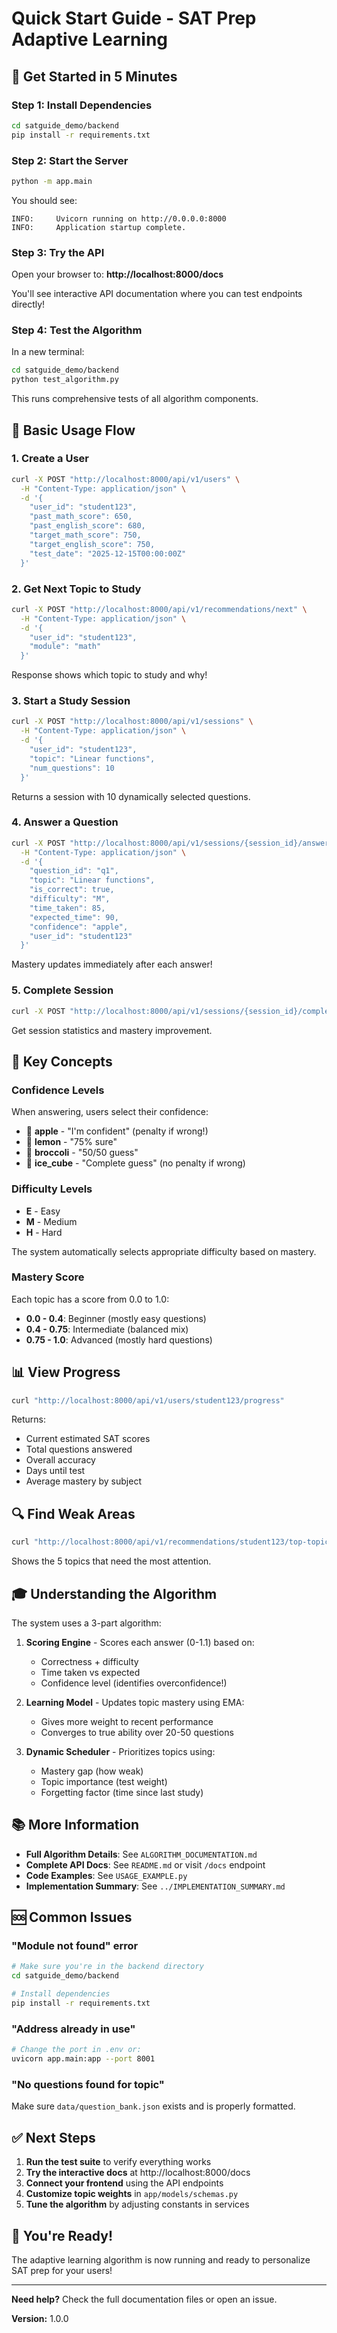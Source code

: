 # Quick Start Guide - SAT Prep Adaptive Learning

## 🚀 Get Started in 5 Minutes

### Step 1: Install Dependencies

```bash
cd satguide_demo/backend
pip install -r requirements.txt
```

### Step 2: Start the Server

```bash
python -m app.main
```

You should see:

```
INFO:     Uvicorn running on http://0.0.0.0:8000
INFO:     Application startup complete.
```

### Step 3: Try the API

Open your browser to: **http://localhost:8000/docs**

You'll see interactive API documentation where you can test endpoints directly!

### Step 4: Test the Algorithm

In a new terminal:

```bash
cd satguide_demo/backend
python test_algorithm.py
```

This runs comprehensive tests of all algorithm components.

## 📖 Basic Usage Flow

### 1. Create a User

```bash
curl -X POST "http://localhost:8000/api/v1/users" \
  -H "Content-Type: application/json" \
  -d '{
    "user_id": "student123",
    "past_math_score": 650,
    "past_english_score": 680,
    "target_math_score": 750,
    "target_english_score": 750,
    "test_date": "2025-12-15T00:00:00Z"
  }'
```

### 2. Get Next Topic to Study

```bash
curl -X POST "http://localhost:8000/api/v1/recommendations/next" \
  -H "Content-Type: application/json" \
  -d '{
    "user_id": "student123",
    "module": "math"
  }'
```

Response shows which topic to study and why!

### 3. Start a Study Session

```bash
curl -X POST "http://localhost:8000/api/v1/sessions" \
  -H "Content-Type: application/json" \
  -d '{
    "user_id": "student123",
    "topic": "Linear functions",
    "num_questions": 10
  }'
```

Returns a session with 10 dynamically selected questions.

### 4. Answer a Question

```bash
curl -X POST "http://localhost:8000/api/v1/sessions/{session_id}/answers" \
  -H "Content-Type: application/json" \
  -d '{
    "question_id": "q1",
    "topic": "Linear functions",
    "is_correct": true,
    "difficulty": "M",
    "time_taken": 85,
    "expected_time": 90,
    "confidence": "apple",
    "user_id": "student123"
  }'
```

Mastery updates immediately after each answer!

### 5. Complete Session

```bash
curl -X POST "http://localhost:8000/api/v1/sessions/{session_id}/complete"
```

Get session statistics and mastery improvement.

## 🎯 Key Concepts

### Confidence Levels

When answering, users select their confidence:

- 🍎 **apple** - "I'm confident" (penalty if wrong!)
- 🍋 **lemon** - "75% sure"
- 🥦 **broccoli** - "50/50 guess"
- 🧊 **ice_cube** - "Complete guess" (no penalty if wrong)

### Difficulty Levels

- **E** - Easy
- **M** - Medium
- **H** - Hard

The system automatically selects appropriate difficulty based on mastery.

### Mastery Score

Each topic has a score from 0.0 to 1.0:

- **0.0 - 0.4**: Beginner (mostly easy questions)
- **0.4 - 0.75**: Intermediate (balanced mix)
- **0.75 - 1.0**: Advanced (mostly hard questions)

## 📊 View Progress

```bash
curl "http://localhost:8000/api/v1/users/student123/progress"
```

Returns:

- Current estimated SAT scores
- Total questions answered
- Overall accuracy
- Days until test
- Average mastery by subject

## 🔍 Find Weak Areas

```bash
curl "http://localhost:8000/api/v1/recommendations/student123/top-topics?module=math&limit=5"
```

Shows the 5 topics that need the most attention.

## 🎓 Understanding the Algorithm

The system uses a 3-part algorithm:

1. **Scoring Engine** - Scores each answer (0-1.1) based on:

   - Correctness + difficulty
   - Time taken vs expected
   - Confidence level (identifies overconfidence!)

2. **Learning Model** - Updates topic mastery using EMA:

   - Gives more weight to recent performance
   - Converges to true ability over 20-50 questions

3. **Dynamic Scheduler** - Prioritizes topics using:
   - Mastery gap (how weak)
   - Topic importance (test weight)
   - Forgetting factor (time since last study)

## 📚 More Information

- **Full Algorithm Details**: See `ALGORITHM_DOCUMENTATION.md`
- **Complete API Docs**: See `README.md` or visit `/docs` endpoint
- **Code Examples**: See `USAGE_EXAMPLE.py`
- **Implementation Summary**: See `../IMPLEMENTATION_SUMMARY.md`

## 🆘 Common Issues

### "Module not found" error

```bash
# Make sure you're in the backend directory
cd satguide_demo/backend

# Install dependencies
pip install -r requirements.txt
```

### "Address already in use"

```bash
# Change the port in .env or:
uvicorn app.main:app --port 8001
```

### "No questions found for topic"

Make sure `data/question_bank.json` exists and is properly formatted.

## ✅ Next Steps

1. **Run the test suite** to verify everything works
2. **Try the interactive docs** at http://localhost:8000/docs
3. **Connect your frontend** using the API endpoints
4. **Customize topic weights** in `app/models/schemas.py`
5. **Tune the algorithm** by adjusting constants in services

## 🎉 You're Ready!

The adaptive learning algorithm is now running and ready to personalize SAT prep for your users!

---

**Need help?** Check the full documentation files or open an issue.

**Version:** 1.0.0
